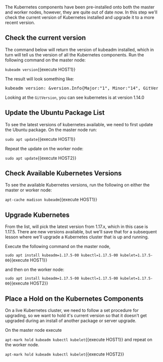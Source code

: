 The Kubernetes components have been pre-installed onto both the master and worker nodes, however, they are quite out of date now.  In this step we'll check the current version of Kubernetes installed and upgrade it to a more recent version.

## Check the current version
 The command below will return the version of kubeadm installed, which in turn will tell us the version of all the Kubernetes components.  Run the following command on the master node:

 `kubeadm version`{{execute HOST1}}

 The result will look something like:

 <pre>kubeadm version: &version.Info{Major:"1", Minor:"14", GitVersion:"v1.14.0", GitCommit:"641856db18352033a0d96dbc99153fa3b27298e5", GitTreeState:"clean", BuildDate:"2019-03-25T15:51:21Z", GoVersion:"go1.12.1", Compiler:"gc", Platform:"linux/amd64"}</pre>

 Looking at the `GitVersion`, you can see kubernetes is at version 1.14.0

## Update the Ubuntu Package List
To see the latest versions of kubernetes available, we need to first update the Ubuntu package.  On the master node run:

`sudo apt update`{{execute HOST1}}

Repeat the update on the worker node:

`sudo apt update`{{execute HOST2}}

## Check Available Kubernetes Versions
To see the available Kubernetes versions, run the following on either the master or worker node:

`apt-cache madison kubeadm`{{execute HOST1}}

## Upgrade Kubernetes
From the list, will pick the latest version from 1.17.x, which in this case is 1.17.5.  There are new versions available, but we'll save that for a subsequent lesson where we'll upgrade a Kubernetes cluster that is up and running.

Execute the following command on the master node,

`sudo apt install kubeadm=1.17.5-00 kubectl=1.17.5-00 kubelet=1.17.5-00`{{execute HOST1}}

and then on the worker node:

`sudo apt install kubeadm=1.17.5-00 kubectl=1.17.5-00 kubelet=1.17.5-00`{{execute HOST2}}

## Place a Hold on the Kubernetes Components
On a live Kubernetes cluster, we need to follow a set procedure for upgrading, so we want to hold it's current version so that it doesn't get upgraded during an install of another package or server upgrade.

On the master node execute

`apt-mark hold kubeadm kubectl kubelet`{{execute HOST1}} and repeat on the worker node.

`apt-mark hold kubeadm kubectl kubelet`{{execute HOST2}}